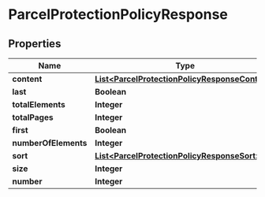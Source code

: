 

# ParcelProtectionPolicyResponse

## Properties

Name | Type | Description | Notes
------------ | ------------- | ------------- | -------------
**content** | [**List&lt;ParcelProtectionPolicyResponseContent&gt;**](ParcelProtectionPolicyResponseContent.md) |  |  [optional]
**last** | **Boolean** |  |  [optional]
**totalElements** | **Integer** |  |  [optional]
**totalPages** | **Integer** |  |  [optional]
**first** | **Boolean** |  |  [optional]
**numberOfElements** | **Integer** |  |  [optional]
**sort** | [**List&lt;ParcelProtectionPolicyResponseSort&gt;**](ParcelProtectionPolicyResponseSort.md) |  |  [optional]
**size** | **Integer** |  |  [optional]
**number** | **Integer** |  |  [optional]



